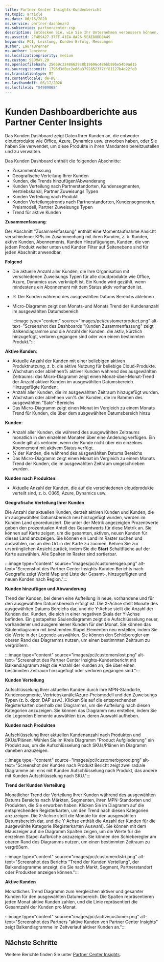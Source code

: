 ```yaml
---
title: Partner Center Insights-Kundenbericht
ms.topic: article
ms.date: 06/16/2020
ms.service: partner-dashboard
ms.subservice: partnercenter-csp
description: Entdecken Sie, wie Sie Ihr Unternehmen verbessern können. Sehen Sie sich Ihre spezifischen Kunden Trends nach Geografie, Produkt und anderen Attributen an.
ms.assetid: 2F4B9A27-37FF-41E4-8A26-5EAE88DD8A49
keywords: PCI, Leistung, Kunden Erfolg, Messungen
author: LauraBrenner
ms.author: labrenne
ms.localizationpriority: medium
ms.custom: SEOMAY.20
ms.openlocfilehash: 25659c32486629c8b19696c486bb89be54b9ad15
ms.sourcegitcommit: 1796d3d0ec2e06a3792852377ff81127b4d22fe0
ms.translationtype: MT
ms.contentlocale: de-DE
ms.lasthandoff: 06/17/2020
ms.locfileid: "84909068"
---
```

# <a name="customers-dashboard-reports-from-partner-center-insights"></a>Kunden Dashboardberichte aus Partner Center Insights

Das Kunden Dashboard zeigt Daten Ihrer Kunden an, die entweder cloudprodukte wie Office, Azure, Dynamics usw. erworben haben, oder Sie haben Sie verwendet, um diese Produkte in ihren Mandanten bereitzustellen und zu verwalten. 
 
Das Kunden Dashboard enthält die folgenden Abschnitte: 

- Zusammenfassung  
- Geografische Verteilung Ihrer Kunden 
- Kunden, die Trends hinzufügen/Abwanderung 
- Kunden Verteilung nach Partnerstandorten, Kundensegmenten, Vertriebskanal, Partner Zuweisungs Typen 
- Kunden Verteilung nach Produkt 
- Kunden Verteilungstrends nach Partnerstandorten, Kundensegmenten, Preismodell, Partner Zuweisungs Typen 
- Trend für aktive Kunden 

**Zusammenfassung**:

Der Abschnitt "Zusammenfassung" enthält eine Momentaufnahme Ansicht verschiedener KPIs im Zusammenhang mit ihren Kunden, z. b. Kunden, aktive Kunden, Abonnements, Kunden Hinzufügungen, Kunden, die von jedem Produkt weiter unten und Kunden Filter auf Seitenebene sind für jeden Abschnitt anwendbar.

**Folgend**

- Die aktuelle Anzahl aller Kunden, die Ihre Organisation mit verschiedenen Zuweisungs Typen für alle cloudprodukte wie Office, Azure, Dynamics usw. verknüpft ist. Ein Kunde wird gezählt, wenn mindestens ein Abonnement mit dem Status aktiv vorhanden ist.  
- % Der Kunden während des ausgewählten Datums Bereichs ablehnen 
- Micro-Diagramm zeigt den Monats-und Monats Trend der Kundenanzahl im ausgewählten Datumsbereich

  :::image type="content" source="images/pci/customerproduct.png" alt-text="Screenshot des Dashboards "Kunden Zusammenfassung" zeigt Balkendiagramme und die Anzahl der Kunden, die aktiv, kürzlich hinzugefügt, verloren gegangen sind oder von einem bestimmten Produkt.":::

**Aktive Kunden**:

- Aktuelle Anzahl der Kunden mit einer beliebigen aktiven Produktnutzung, z. b. die aktive Nutzung für beliebige Cloud-Produkte.
- Wachstum oder ablehnen% aktiver Kunden während des ausgewählten Zeitraums: das Micro-Diagramm zeigt einen Monat-über-Monat-Trend der Anzahl aktiver Kunden im ausgewählten Datumsbereich.
Hinzugefügte Kunden:
- Anzahl aller Kunden, die im ausgewählten Zeitraum hinzugefügt wurden.
- Wachstum oder ablehnen von% der Kunden, die im Rahmen des ausgewählten "Sate"-Bereichs
- Das Micro-Diagramm zeigt einen Monat im Vergleich zu einem Monats Trend für Kunden, die über dem ausgewählten Datumsbereich hinzu

**Kunden**:
- Anzahl aller Kunden, die während des ausgewählten Zeitraums monatlich in den einzelnen Monaten über eine Änderung verfügen. Ein Kunde gilt als verloren, wenn der Kunde nicht über ein einzelnes Abonnement mit aktivem Status verfügt. 
- % der Kunden, die während des ausgewählten Datums Bereichs 
- Das Micro-Diagramm zeigt einen Monat im Vergleich zu einem Monats Trend der Kunden, die im ausgewählten Zeitraum umgeschrieben wurden. 
 
**Kunden nach Produkten**:
- Aktuelle Anzahl der Kunden, die auf die verschiedenen cloudprodukte verteilt sind, z. b. O365, Azure, Dynamics usw.  

**Geografische Verteilung Ihrer Kunden**

Die Anzahl der aktuellen Kunden, derzeit aktiven Kunden und Kunden, die im ausgewählten Datumsbereich neu hinzugefügt wurden, werden im Kunden Land georedunziert. Die unter der Metrik angezeigten Prozentwerte geben den prozentualen Anteil des Gesamtwerts für diese Metrik an. Sie können auf Karte zeigen, um die gesamten, aktiven, neuen Kunden für dieses Land anzuzeigen. Sie können ein Land im Raster suchen und auswählen, um an den Ort in der Karte zu zoomen. Kehren Sie zur ursprünglichen Ansicht zurück, indem Sie die **Start** Schaltfläche auf der Karte auswählen. Alle Spalten im Raster sind sortierbar.  

:::image type="content" source="images/pci/customersgeo.png" alt-text="Screenshot des Partner Center Insights-Kunden Berichts nach Geografie zeigt World Map und Liste der Gesamt-, hinzugefügten und neuen Kunden nach Region.":::

**Kunden hinzufügen und Abwanderung**

Trend der Kunden, bei denen eine Aufteilung in neue, vorhandene und für den ausgewählten Datumsbereich erfolgt ist. Die X-Achse stellt Monate des ausgewählten Datums Bereichs dar, und die Y-Achse stellt die Anzahl der Kunden dar. Kunden, die sich in einer negativen Skala der Y-Achse befinden. Ein gestapeltes Säulendiagramm zeigt die Aufschlüsselung neuer, vorhandener und ausgereiniener Kunden für den Monat. Sie können das Säulendiagramm mit bestimmten Stapel Elementen neu erstellen, indem Sie die Werte in der Legende auswählen. Sie können den Schieberegler am oberen Rand des Diagramms nutzen, um einen bestimmten Zeitraum zu vergrößern. 

:::image type="content" source="images/pci/customerslost.png" alt-text="Screenshot des Partner Center Insights-Kundenbericht mit Balkendiagramm zeigt die Anzahl der Kunden an, die über einen bestimmten Zeitraum hinzugefügt oder verloren gegangen sind.":::

**Kunden Verteilung**

Aufschlüsselung Ihrer aktuellen Kunden durch ihre MPN-Standorte, Kundensegmente, Vertriebskanäle/Azure-Preismodell und den Zuweisungs Typen (z. b. dpor, DAP usw.). Klicken Sie auf die entsprechenden Registerkarten oberhalb des Diagramms, um die Aufteilung nach diesen Kategorien anzuzeigen. Sie können das Diagramm neu erstellen, indem Sie die Legenden Elemente auswählen bzw. deren Auswahl aufheben. 

**Kunden nach Produkten**

Aufschlüsselung Ihrer aktuellen Kundenanzahl nach Produkten und SKUs/Plänen. Wählen Sie im Kreis Diagramm "Product Aufgliederung" ein Produkt aus, um die Aufschlüsselung nach SKUs/Plänen im Diagramm daneben anzuzeigen.

:::image type="content" source="images/pci/customerbyprod.png" alt-text="Screenshot der Kunden nach Produkt Bericht zeigt zwei radiale Diagramme an: eins mit Kunden Aufschlüsselung nach Produkt, das andere mit Kunden Aufschlüsselung nach SKU.":::

**Trend der Kunden Verteilung** 

Monatlicher Trend der Verteilung Ihrer Kunden während des ausgewählten Datums Bereichs nach Märkten, Segmenten, ihren MPN-Standorten und Produkten, die Sie erworben haben. Klicken Sie im Diagramm auf die entsprechenden Registerkarten, um den Trend nach diesen Kategorien anzuzeigen. Die X-Achse stellt die Monate für den ausgewählten Datumsbereich dar, und die Y-Achse enthält die Anzahl der Kunden für die ausgewählte Kategorie (Registerkarten Auswahl). Sie können mit dem Mauszeiger auf die Diagramm Spalten zeigen, um die Werte für die einzelnen Stapel Aufbrüche anzuzeigen. Sie können den Schieberegler am oberen Rand des Diagramms nutzen, um einen bestimmten Zeitraum zu vergrößern.   

:::image type="content" source="images/pci/customerdistri.png" alt-text="Screenshot des Berichts "Trend der Kunden Verteilung", der Balkendiagramme anzeigt, die Sie nach Markt, Segment, Partnerstandort oder Produkten anzeigen können.":::

**Aktive Kunden**

Monatliches Trend Diagramm zum Vergleichen aktiver und gesamter Kunden für den ausgewählten Datumsbereich. Die Spalten repräsentieren jeden Monat aktive Kunden zahlen, und die Linie repräsentiert die Gesamtzahl der Kunden pro Monat. 

:::image type="content" source="images/pci/activecustomer.png" alt-text="Screenshot des Partners "aktive Kunden von Partner Center Insights" zeigt Balkendiagramme im Zeitverlauf aktiver Kunden an.":::

## <a name="next-steps"></a>Nächste Schritte

Weitere Berichte finden Sie unter [Partner Center Insights](partner-center-insights.md).
